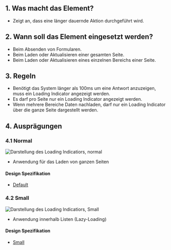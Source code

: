 ## 1. Was macht das Element?
*   Zeigt an, dass eine länger dauernde Aktion durchgeführt wird.

## 2. Wann soll das Element eingesetzt werden?
*   Beim Absenden von Formularen.
*   Beim Laden oder Aktualisieren einer gesamten Seite.
*   Beim Laden oder Aktualisieren eines einzelnen Bereichs einer Seite.

## 3. Regeln
*   Benötigt das System länger als 100ms um eine Antwort anzuzeigen, muss ein Loading Indicator angezeigt werden.
*   Es darf pro Seite nur ein Loading Indicator angezeigt werden.
*   Wenn mehrere Bereiche Daten nachladen, darf nur ein Loading Indicator über die ganze Seite dargestellt werden.

## 4. Ausprägungen

### 4.1 Normal
![Darstellung des Loading Indicatiors, normal](https://raw.githubusercontent.com/sbb-design-systems/design-system-mobile-documentation/master/documentation/elements/loading-indicator/images/ME08_Normal.png 'class: image')
* Anwendung für das Laden von ganzen Seiten

#### Design Spezifikation
* [Default](https://sbb.invisionapp.com/d/main#/console/14051805/313166954/inspect)

### 4.2 Small
![Darstellung des Loading Indicatiors, Small](https://raw.githubusercontent.com/sbb-design-systems/design-system-mobile-documentation/master/documentation/elements/loading-indicator/images/ME08_Small.png 'class: image')

* Anwendung innerhalb Listen (Lazy-Loading)

#### Design Spezifikation
* [Small](https://sbb.invisionapp.com/d/main#/console/14051805/313166954/inspect)